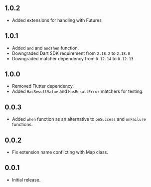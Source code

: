 ## 1.0.2

- Added extensions for handling with Futures

## 1.0.1

- Added `and` and `andThen` function.
- Downgraded Dart SDK requirement from `2.18.2` to `2.18.0`
- Downgraded matcher dependency from `0.12.14` to `0.12.13`

## 1.0.0

- Removed Flutter dependency.
- Added `HasResultValue` and `HasResultError` matchers for testing.

## 0.0.3

- Added `when` function as an alternative to `onSuccess` and `onFailure` functions.

## 0.0.2

- Fix extension name conflicting with Map class.

## 0.0.1

- Initial release.
